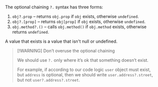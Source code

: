 The optional chaining `?.` syntax has three forms:

1. `obj?.prop` – returns `obj.prop` if `obj` exists, otherwise `undefined`.
2. `obj?.[prop]` – returns `obj[prop]` if `obj` exists, otherwise `undefined`.
3. `obj.method?.()` – calls `obj.method()` if `obj.method` exists, otherwise returns `undefined`.

A value that exists is a value that isn't null or undefined.

> [!WARNING] Don’t overuse the optional chaining
> 
> We should use `?.` only where it’s ok that something doesn’t exist.
>
> For example, if according to our code logic `user` object must exist, but `address` is optional, then we should write `user.address?.street`, but not `user?.address?.street`.
